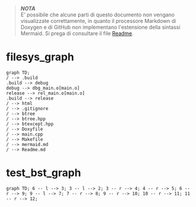 <!--
mermaid.md
Sorgente per i grafi Mermaid per il progetto "btree"
Esame di Programmazione C++ 20/04/20
(c) 2020 - Jacopo Maltagliati <j.maltagliati@campus.unimib.it>
Rilasciato sotto licenza MIT - Released under the MIT license
-->

> ***NOTA***<br>
> E' possibile che alcune parti di questo documento non vengano visualizzate correttamente, in quanto il processore Markdown di Doxygen e di GitHub non implementano l'estensione della sintassi Mermaid. Si prega di consultare il file [Readme](./Readme.md).

# filesys_graph

```mermaid
graph TD;
/ --> .build
.build --> debug
debug --> dbg_main.o[main.o]
release --> rel_main.o[main.o]
.build --> release
/ --> html
/ --> .gitignore
/ --> btree
/ --> btree.hpp
/ --> btexcept.hpp
/ --> Doxyfile
/ --> main.cpp
/ --> Makefile
/ --> mermaid.md
/ --> Readme.md
```
# test_bst_graph

```mermaid
graph TD; 6 -- l --> 3; 3 -- l --> 2; 3 -- r --> 4; 4 -- r --> 5; 6 -- r --> 9; 9 -- l --> 7; 7 -- r --> 8; 9 -- r --> 10; 10 -- r --> 11; 11 -- r --> 12;
```